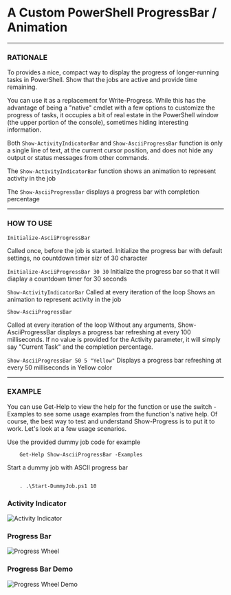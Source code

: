 # A Custom PowerShell ProgressBar / Animation

---------------------------------------------------------------------------------------------------------

### RATIONALE

To provides a nice, compact way to display the progress of longer-running tasks in PowerShell. Show that the jobs are active and provide time remaining.

You can use it as a replacement for Write-Progress. While this has the advantage of being a "native" cmdlet with a few options to customize the progress of tasks, it occupies a bit of real estate in the PowerShell window (the upper portion of the console), sometimes hiding interesting information. 

Both ```Show-ActivityIndicatorBar``` and ```Show-AsciiProgressBar```  function is only a single line of text, at the current cursor position, and does not hide any output or status messages from other commands.

The ```Show-ActivityIndicatorBar``` function shows an animation to represent activity in the job

The ```Show-AsciiProgressBar``` displays a progress bar with completion percentage

---------------------------------------------------------------------------------------------------------


### HOW TO USE

```Initialize-AsciiProgressBar```

Called once, before the job is started. Initialize the progress bar with default settings, no countdown timer sizr of 30 character

```Initialize-AsciiProgressBar 30 30```
Initialize the progress bar so that it will diaplay a countdown timer for 30 seconds


```Show-ActivityIndicatorBar```
Called at every iteration of the loop
Shows an animation to represent activity in the job

```Show-AsciiProgressBar```

Called at every iteration of the loop
Without any arguments, Show-AsciiProgressBar displays a progress bar refreshing at every 100 milliseconds.
If no value is provided for the Activity parameter, it will simply say "Current Task" and the completion percentage.

```Show-AsciiProgressBar 50 5 "Yellow"```
Displays a progress bar refreshing at every 50 milliseconds in Yellow color


---------------------------------------------------------------------------------------------------------
### EXAMPLE

You can use Get-Help to view the help for the function or use the switch -Examples to see some usage examples from the function's native help. Of course, the best way to test and understand Show-Progress is to put it to work. Let's look at a few usage scenarios.

Use the provided dummy job code for example
```
    Get-Help Show-AsciiProgressBar -Examples
```

Start a dummy job with ASCII progress bar

```

	. .\Start-DummyJob.ps1 10

```

### Activity Indicator
![Activity Indicator](https://arsscriptum.github.io/assets/img/posts/custom-progressbar/ActivityIndicator.gif)

### Progress Bar
![Progress Wheel](https://arsscriptum.github.io/assets/img/posts/custom-progressbar/ProgressWheel.gif)

### Progress Bar Demo
![Progress Wheel Demo](https://arsscriptum.github.io/assets/img/posts/custom-progressbar/ProgressWheelDemo.gif)


